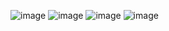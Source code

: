 ![image](https://github.com/Zanvis/Motto-app/assets/161169953/88b1bb91-a1a3-4173-999f-20359d48ee6c)
![image](https://github.com/Zanvis/Motto-app/assets/161169953/1dfcac98-9556-4880-b5df-e5fd4ed2e905)
![image](https://github.com/Zanvis/Motto-app/assets/161169953/955dcdd5-c1ca-4b2e-8fee-a2abc13a09cd)
![image](https://github.com/Zanvis/Motto-app/assets/161169953/f0a60276-b5c4-49d0-b61b-efdd9fe23486)
